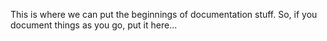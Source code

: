 This is where we can put the beginnings of documentation stuff.  So, if you document things as you go, put it here...
